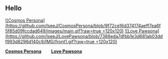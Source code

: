 ## Hello 



[![Cosmos Persona](https://github.com/IseeJ/CosmosPersona/blob/9f72ce16d374174aeff7ea6f5f85d09fccdad649/images/main.gif?raw=true =120x120)](https://iseej.github.io/CosmosPersona/) [![Love Pawsona](https://github.com/IseeJ/LovePawsona/blob/7388eda7dfbb1e3d681ab03ddf993d8296d140c9/IMG/front1.gif?raw=true =120x120)](https://iseej.github.io/LovePawsona/)

[**Cosmos Persona**](https://iseej.github.io/CosmosPersona/) &nbsp;&nbsp;&nbsp;&nbsp;&nbsp;&nbsp; [**Love Pawsona**](https://iseej.github.io/LovePawsona/)






<!--[![Alt Text](https://raw.githubusercontent.com/IseeJ/Card/c329e8d9ba9a33b87d09ceee8bb03866b91cd3a8/C.PNG)](https://iseej.github.io/Card/)>




<!--- [Cosmos Persona](https://iseej.github.io/CosmosPersona/)
- [Love Pawsona](https://iseej.github.io/LovePawsona/)

![toplang](https://github-readme-stats.vercel.app/api/top-langs/?username=IseeJ&layout=donut&hide=Jupyter%20Notebook,%20GLSL)-->





<!--
**IseeJ/IseeJ** is a ✨ _special_ ✨ repository because its `README.md` (this file) appears on your GitHub profile.

Here are some ideas to get you started:

- 🔭 I’m currently working on ...
- 🌱 I’m currently learning ...
- 👯 I’m looking to collaborate on ...
- 🤔 I’m looking for help with ...
- 💬 Ask me about ...
- 📫 How to reach me: ...
- 😄 Pronouns: ...
- ⚡ Fun fact: ...
-->
